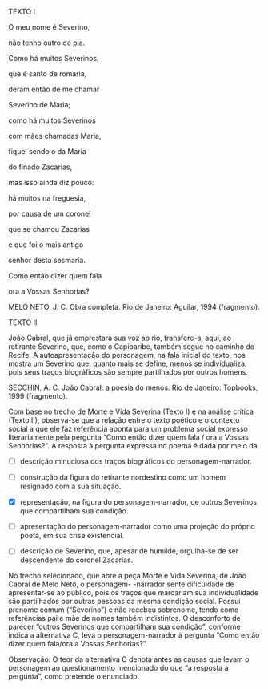 

TEXTO I

O meu nome é Severino,

não tenho outro de pia.

Como há muitos Severinos,

que é santo de romaria,

deram então de me chamar

Severino de Maria;

como há muitos Severinos

com mães chamadas Maria,

fiquei sendo o da Maria

do finado Zacarias,

mas isso ainda diz pouco:

há muitos na freguesia,

por causa de um coronel

que se chamou Zacarias

e que foi o mais antigo

senhor desta sesmaria.

Como então dizer quem fala

ora a Vossas Senhorias?

MELO NETO, J. C. Obra completa. Rio de Janeiro: Aguilar, 1994 (fragmento).

TEXTO II

João Cabral, que já emprestara sua voz ao rio, transfere-a, aqui, ao retirante Severino, que, como o Capibaribe, também segue no caminho do Recife. A autoapresentação do personagem, na fala inicial do texto, nos mostra um Severino que, quanto mais se define, menos se individualiza, pois seus traços biográficos são sempre partilhados por outros homens.

SECCHIN, A. C. João Cabral: a poesia do menos. Rio de Janeiro: Topbooks, 1999 (fragmento).

Com base no trecho de Morte e Vida Severina (Texto I) e na análise crítica (Texto II), observa-se que a relação entre o texto poético e o contexto social a que ele faz referência aponta para um problema social expresso literariamente pela pergunta “Como então dizer quem fala / ora a Vossas Senhorias?“. A resposta à pergunta expressa no poema é dada por meio da



- [ ] descrição minuciosa dos traços biográficos do personagem-narrador.
- [ ] construção da figura do retirante nordestino como um homem resignado com a sua situação.
- [x] representação, na figura do personagem-narrador, de outros Severinos que compartilham sua condição.
- [ ] apresentação do personagem-narrador como uma projeção do próprio poeta, em sua crise existencial.
- [ ] descrição de Severino, que, apesar de humilde, orgulha-se de ser descendente do coronel Zacarias.


No trecho selecionado, que abre a peça Morte e Vida Severina, de João Cabral de Melo Neto, o personagem- -narrador sente dificuldade de apresentar-se ao público, pois os traços que marcariam sua individualidade são partilhados por outras pessoas da mesma condição social. Possui prenome comum (“Severino”) e não recebeu sobrenome, tendo como referências pai e mãe de nomes também indistintos. O desconforto de parecer “outros Severinos que compartilham sua condição”, conforme indica a alternativa C, leva o personagem-narrador à pergunta “Como então dizer quem fala/ora a Vossas Senhorias?”.

Observação: O teor da alternativa C denota antes as causas que levam o personagem ao questionamento mencionado do que “a resposta à pergunta”, como pretende o enunciado.

        